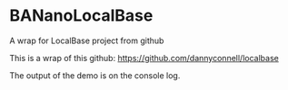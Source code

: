 # BANanoLocalBase
A wrap for LocalBase project from github

This is a wrap of this github: https://github.com/dannyconnell/localbase

The output of the demo is on the console log.
